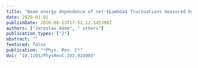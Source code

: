 ```yaml
---
title: "Beam energy dependence of net-$Łambda$ fluctuations measured by the STAR experiment at RHIC"
date: 2020-01-01
publishDate: 2020-08-13T17:52:12.545300Z
authors: ["Jaroslav Adam", " others"]
publication_types: ["2"]
abstract: ""
featured: false
publication: "*Phys. Rev. C*"
doi: "10.1103/PhysRevC.102.024903"
---
```


